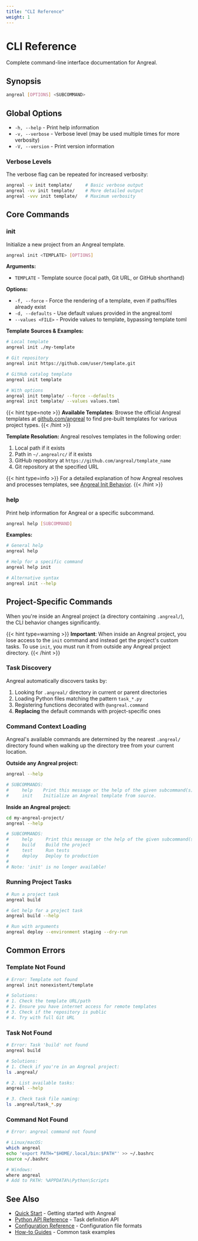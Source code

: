 ```yaml
---
title: "CLI Reference"
weight: 1
---
```


# CLI Reference

Complete command-line interface documentation for Angreal.

## Synopsis

```bash
angreal [OPTIONS] <SUBCOMMAND>
```

## Global Options

- `-h, --help` - Print help information
- `-v, --verbose` - Verbose level (may be used multiple times for more verbosity)
- `-V, --version` - Print version information

### Verbose Levels

The verbose flag can be repeated for increased verbosity:

```bash
angreal -v init template/     # Basic verbose output
angreal -vv init template/    # More detailed output
angreal -vvv init template/   # Maximum verbosity
```

## Core Commands

### init

Initialize a new project from an Angreal template.

```bash
angreal init <TEMPLATE> [OPTIONS]
```

**Arguments:**
- `TEMPLATE` - Template source (local path, Git URL, or GitHub shorthand)

**Options:**
- `-f, --force` - Force the rendering of a template, even if paths/files already exist
- `-d, --defaults` - Use default values provided in the angreal.toml
- `--values <FILE>` - Provide values to template, bypassing template toml

**Template Sources & Examples:**

```bash
# Local template
angreal init ./my-template

# Git repository
angreal init https://github.com/user/template.git

# GitHub catalog template
angreal init template

# With options
angreal init template/ --force --defaults
angreal init template/ --values values.toml
```

{{< hint type=note >}}
**Available Templates**: Browse the official Angreal templates at [github.com/angreal](https://github.com/angreal) to find pre-built templates for various project types.
{{< /hint >}}

**Template Resolution:**
Angreal resolves templates in the following order:
1. Local path if it exists
2. Path in `~/.angrealrc/` if it exists
3. GitHub repository at `https://github.com/angreal/template_name`
4. Git repository at the specified URL

{{< hint type=info >}}
For a detailed explanation of how Angreal resolves and processes templates, see [Angreal Init Behavior](/angreal/explanation/angreal_init_behaviour/).
{{< /hint >}}

### help

Print help information for Angreal or a specific subcommand.

```bash
angreal help [SUBCOMMAND]
```

**Examples:**

```bash
# General help
angreal help

# Help for a specific command
angreal help init

# Alternative syntax
angreal init --help
```

## Project-Specific Commands

When you're inside an Angreal project (a directory containing `.angreal/`), the CLI behavior changes significantly.

{{< hint type=warning >}}
**Important**: When inside an Angreal project, you lose access to the `init` command and instead get the project's custom tasks. To use `init`, you must run it from outside any Angreal project directory.
{{< /hint >}}

### Task Discovery

Angreal automatically discovers tasks by:

1. Looking for `.angreal/` directory in current or parent directories
2. Loading Python files matching the pattern `task_*.py`
3. Registering functions decorated with `@angreal.command`
4. **Replacing** the default commands with project-specific ones

### Command Context Loading

Angreal's available commands are determined by the nearest `.angreal/` directory found when walking up the directory tree from your current location.

**Outside any Angreal project:**
```bash
angreal --help

# SUBCOMMANDS:
#     help    Print this message or the help of the given subcommand(s)
#     init    Initialize an Angreal template from source.
```

**Inside an Angreal project:**
```bash
cd my-angreal-project/
angreal --help

# SUBCOMMANDS:
#     help     Print this message or the help of the given subcommand(s)
#     build    Build the project
#     test     Run tests
#     deploy   Deploy to production
#
# Note: 'init' is no longer available!
```

### Running Project Tasks

```bash
# Run a project task
angreal build

# Get help for a project task
angreal build --help

# Run with arguments
angreal deploy --environment staging --dry-run
```

## Common Errors

### Template Not Found

```bash
# Error: Template not found
angreal init nonexistent/template

# Solutions:
# 1. Check the template URL/path
# 2. Ensure you have internet access for remote templates
# 3. Check if the repository is public
# 4. Try with full Git URL
```

### Task Not Found

```bash
# Error: Task 'build' not found
angreal build

# Solutions:
# 1. Check if you're in an Angreal project:
ls .angreal/

# 2. List available tasks:
angreal --help

# 3. Check task file naming:
ls .angreal/task_*.py
```

### Command Not Found

```bash
# Error: angreal command not found

# Linux/macOS:
which angreal
echo 'export PATH="$HOME/.local/bin:$PATH"' >> ~/.bashrc
source ~/.bashrc

# Windows:
where angreal
# Add to PATH: %APPDATA%\Python\Scripts
```

## See Also

- [Quick Start](/quick-start) - Getting started with Angreal
- [Python API Reference](/reference/python-api) - Task definition API
- [Configuration Reference](/reference/configuration) - Configuration file formats
- [How-to Guides](/how-to-guides) - Common task examples
